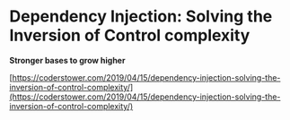 # Dependency Injection: Solving the Inversion of Control complexity

**Stronger bases to grow higher**

[https://coderstower.com/2019/04/15/dependency-injection-solving-the-inversion-of-control-complexity/](https://coderstower.com/2019/04/15/dependency-injection-solving-the-inversion-of-control-complexity/)
